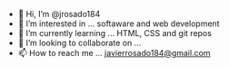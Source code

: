 - 👋 Hi, I’m @jrosado184
- 👀 I’m interested in ... softaware and web development
- 🌱 I’m currently learning ... HTML, CSS and git repos
- 💞️ I’m looking to collaborate on ...
- 📫 How to reach me ... javierrosado184@gmail.com

<!---
jrosado184/jrosado184 is a ✨ special ✨ repository because its `README.md` (this file) appears on your GitHub profile.
You can click the Preview link to take a look at your changes.
--->
